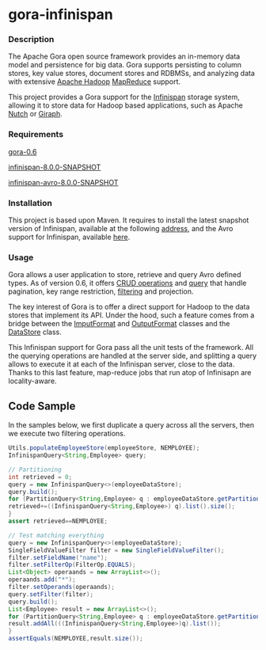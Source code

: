 # gora-infinispan

### Description 

The Apache Gora open source framework provides an in-memory data model and persistence for big data. Gora supports persisting to column stores, key value stores, document stores and RDBMSs, and analyzing data with extensive [Apache Hadoop](https://hadoop.apache.org/) [MapReduce](https://en.wikipedia.org/wiki/MapReduce) support. 

This project provides a Gora support for the [Infinispan](http://infinispan.org) storage system, allowing it to store data for Hadoop based applications, such as Apache [Nutch](http://nutch.apache.org/) or [Giraph](http://giraph.apache.org/).

### Requirements

[gora-0.6](https://github.com/infinispan/infinispan)

[infinispan-8.0.0-SNAPSHOT](https://github.com/infinispan/infinispan)

[infinispan-avro-8.0.0-SNAPSHOT](https://github.com/infinispan/infinispan)

### Installation 

This project is based upon Maven. It requires to install the latest snapshot version of Infinispan, available at the following [address](https://github.com/infinispan/infinispan), and the Avro support for Infinispan, available [here](https://github.com/infinispan/infinispan).

### Usage

Gora allows a user application to store, retrieve and query Avro defined types. As of version 0.6, it offers [CRUD operations](http://gora.apache.org/current/api/apidocs-0.6/org/apache/gora/store/DataStore.html) and [query](http://gora.apache.org/current/api/apidocs-0.6/org/apache/gora/query/Query.html) that handle pagination, key range restriction, [filtering](http://gora.apache.org/current/api/apidocs-0.6/org/apache/gora/filter/Filter.html) and projection. 

The key interest of Gora is to offer a direct support for Hadoop to the data stores that implement its API. Under the hood, such a feature comes from a bridge between the [ImputFormat](http://gora.apache.org/current/api/apidocs-0.6/org/apache/gora/mapreduce/GoraInputFormat.html) and [OutputFormat](http://gora.apache.org/current/api/apidocs-0.6/org/apache/gora/mapreduce/GoraOutputFormat.html) classes and the [DataStore](http://gora.apache.org/current/api/apidocs-0.6/org/apache/gora/store/DataStore.html) class.

This Infinispan support for Gora pass all the unit tests of the framework. All the querying operations are handled at the server side, and splitting a query allows to execute it at each of the Infinispan server, close to the data. Thanks to this last feature, map-reduce jobs that run atop of Infinisapn are locality-aware. 

## Code Sample

In the samples below, we first duplicate a query across all the servers, then we execute two filtering operations.

```java
Utils.populateEmployeeStore(employeeStore, NEMPLOYEE);
InfinispanQuery<String,Employee> query;

// Partitioning
int retrieved = 0;
query = new InfinispanQuery<>(employeeDataStore);
query.build();
for (PartitionQuery<String,Employee> q : employeeDataStore.getPartitions(query)) {
retrieved+=((InfinispanQuery<String,Employee>) q).list().size();
}
assert retrieved==NEMPLOYEE;

// Test matching everything
query = new InfinispanQuery<>(employeeDataStore);
SingleFieldValueFilter filter = new SingleFieldValueFilter();
filter.setFieldName("name");
filter.setFilterOp(FilterOp.EQUALS);
List<Object> operaands = new ArrayList<>();
operaands.add("*");
filter.setOperands(operaands);
query.setFilter(filter);
query.build();
List<Employee> result = new ArrayList<>();
for (PartitionQuery<String,Employee> q : employeeDataStore.getPartitions(query)) {
result.addAll(((InfinispanQuery<String,Employee>)q).list());
}
assertEquals(NEMPLOYEE,result.size());
```
